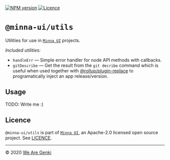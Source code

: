[![NPM version](https://img.shields.io/npm/v/@minna-ui/utils.svg)](https://www.npmjs.com/package/@minna-ui/utils)
[![Licence](https://img.shields.io/npm/l/@minna-ui/utils.svg)](https://github.com/WeAreGenki/minna-ui/blob/master/LICENCE)

# `@minna-ui/utils`

Utilities for use in [`Minna UI`](https://github.com/WeAreGenki/minna-ui) projects.

_Included utilities:_

- `handleErr` — Simple error handler for node API methods with callbacks.
- `gitDescribe` — Get the result from the `git decribe` command which is useful when used together with [@rollup/plugin-replace](https://github.com/rollup/plugins/tree/master/packages/replace) to programatically inject an app release/version.

## Usage

TODO: Write me :)

## Licence

`@minna-ui/utils` is part of [`Minna UI`](https://github.com/WeAreGenki/minna-ui), an Apache-2.0 licensed open source project. See [LICENCE](https://github.com/WeAreGenki/minna-ui/blob/master/LICENCE).

---

© 2020 [We Are Genki](https://wearegenki.com)
